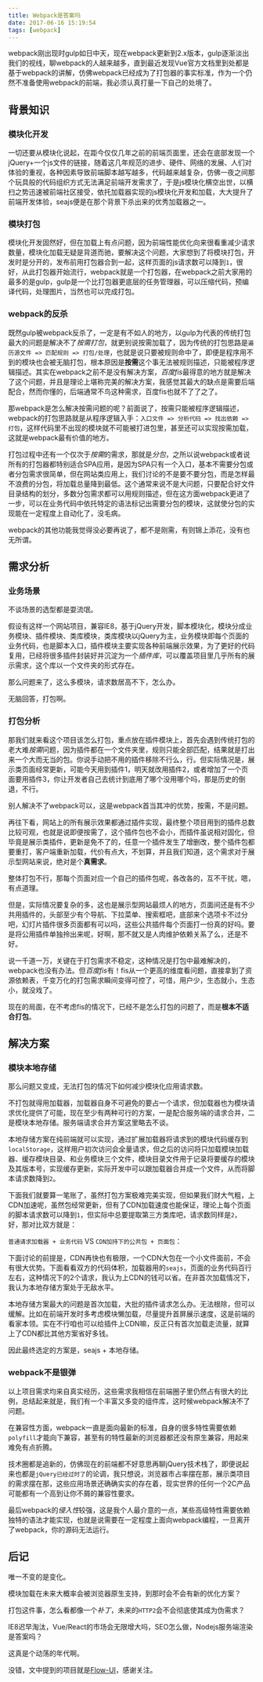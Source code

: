```yaml
---
title: Webpack是答案吗
date: 2017-06-16 15:19:54
tags: [webpack]
---
```


webpack刚出现时gulp如日中天，现在webpack更新到2.x版本，gulp逐渐淡出我们的视线，聊webpack的人越来越多，直到最近发现Vue官方文档里到处都是基于webpack的讲解，仿佛webpack已经成为了打包器的事实标准，作为一个仍然不准备使用webpack的前端，我必须认真打量一下自己的处境了。

<!-- more -->

## [](#背景知识 "背景知识")背景知识

### [](#模块化开发 "模块化开发")模块化开发

一切还要从模块化说起，在距今仅仅几年之前的前端页面里，还会在底部发现一个jQuery+一个js文件的链接，随着这几年规范的进步、硬件、网络的发展、人们对体验的重视，各种因素导致前端脚本越写越多，代码越来越复杂，仿佛一夜之间那个玩具般的代码组织方式无法满足前端开发需求了，于是js模块化横空出世，以横扫之势迅速被前端社区接受，依托加载器实现的js模块化开发和加载，大大提升了前端开发体验，seajs便是在那个背景下杀出来的优秀加载器之一。

### [](#模块打包 "模块打包")模块打包

模块化开发固然好，但在加载上有点问题，因为前端性能优化向来很看重减少请求数量，模块化加载无疑是背道而驰，要解决这个问题，大家想到了将模块打包，开发时是分开的，发布前用打包器合到一起，这样页面的js请求数可以降到`1`，很好，从此打包器开始流行，webpack就是一个打包器，在webpack之前大家用的最多的是gulp，gulp是一个比打包器更底层的任务管理器，可以压缩代码，预编译代码，处理图片，当然也可以完成打包。

### [](#webpack的反杀 "webpack的反杀")webpack的反杀

既然gulp被webpack反杀了，一定是有不如人的地方，以gulp为代表的传统打包最大的问题是解决不了*按需打包*，就更别说按需加载了，因为传统的打包思路是`遍历源文件 => 匹配规则 => 打包/处理`，也就是说只要被规则命中了，即便是程序用不到的模块也会被无脑打包，根本原因是**按需**这个事无法被规则描述，只能被程序逻辑描述。其实在webpack之前不是没有解决方案，*百度fis*最得意的地方就是解决了这个问题，并且是理论上堪称完美的解决方案，我感觉其最大的缺点是需要后端配合，然而你懂的，后端通常不鸟这种需求，百度fis也就不了了之了。

那webpack是怎么解决按需问题的呢？前面说了，按需只能被程序逻辑描述，webpack的打包思路就是从程序逻辑入手：`入口文件 => 分析代码 => 找出依赖 => 打包`，这样代码里不出现的模块就不可能被打进包里，甚至还可以实现按需加载，这就是webpack最有价值的地方。

打包过程中还有一个仅次于*按需*的需求，那就是*分包*，之所以说webpack或者说所有的打包器都特别适合SPA应用，是因为SPA只有一个入口，基本不需要分包或者分包需求很简单，但在网站类应用上，我们讨论的不是要不要分包，而是怎样最不浪费的分包，将加载总量降到最低。这个通常来说不是大问题，只要配合好文件目录结构的划分，多数分包需求都可以用规则描述，但在这方面webpack更进了一步，可以在业务代码中依托特定的语法标记出需要分包的模块，这就使分包的实现能在一定程度上自动化了，没毛病。

webpack的其他功能我觉得没必要再说了，都不是刚需，有则锦上添花，没有也无所谓。

## [](#需求分析 "需求分析")需求分析

### [](#业务场景 "业务场景")业务场景

不谈场景的选型都是耍流氓。

假设有这样一个网站项目，兼容IE8，基于jQuery开发，脚本模块化，模块分成业务模块、插件模块、类库模块，类库模块以jQuery为主，业务模块即每个页面的业务代码，也是脚本入口，插件模块主要实现各种前端展示效果，为了更好的代码复用，已经将很多插件封装好并沉淀为一个*插件库*，可以覆盖项目里几乎所有的展示需求，这个库以一个文件夹的形式存在。

那么问题来了，这么多模块，请求数居高不下，怎么办。

无脑回答，打包啊。

### [](#打包分析 "打包分析")打包分析

那我们就来看这个项目该怎么打包，重点放在插件模块上，首先会遇到传统打包的老大难*按需*问题，因为插件都在一个文件夹里，规则只能全部匹配，结果就是打出来一个大而无当的包。你说手动把不用的插件移除不行么，行。但实际情况是，展示类页面经常更新，可能今天用到插件1，明天就改用插件2，或者增加了一个页面要用插件3，你让开发者自己去统计到底用了哪个没用哪个吗，那是历史的倒退，不行。

别人解决不了webpack可以，这是webpack首当其冲的优势，按需，不是问题。

再往下看，网站上的所有展示效果都通过插件实现，最终整个项目用到的插件总数比较可观，也就是说即便按需了，这个插件包也不会小，而插件虽说相对固化，但毕竟是展示类插件，更新是免不了的，任意一个插件发生了增删改，整个插件包都要重打，客户端重新加载，代价有点大，不划算，并且我们知道，这个需求对于展示型网站来说，绝对是个**真需求**。

整体打包不行，那每个页面对应一个自己的插件包呢，各改各的，互不干扰，嗯，有点道理。

但是，实际情况要复杂的多，这也是展示型网站最烦人的地方，页面间还是有不少共用插件的，头部至少有个导航、下拉菜单、搜索框吧，底部来个选项卡不过分吧，幻灯片插件很多页面都有可以吗，这些公共插件每个页面打一份真的好吗。要是将公用插件单独拎出来呢，好啊，那不就又是人肉维护依赖关系了么，还是不好。

说一千道一万，关键在于打包需求不稳定，这种情况是打包中最难解决的，webpack也没有办法。但*百度fis*有！fis从一个更高的维度看问题，直接拿到了资源依赖表，千变万化的打包需求瞬间变得可控了，可惜，用户少，生态就小，生态小，就没戏了。

现在的局面，在不考虑fis的情况下，已经不是怎么打包的问题了，而是**根本不适合打包**。

## [](#解决方案 "解决方案")解决方案

### [](#模块本地存储 "模块本地存储")模块本地存储

那么问题又变成，无法打包的情况下如何减少模块化应用请求数。

不打包就得用加载器，加载器自身不可避免的要占一个请求，但加载器也为模块请求优化提供了可能，现在至少有两种可行的方案，一是配合服务端的请求合并，二是模块本地存储。服务端请求合并方案这里略去不谈。

本地存储方案在纯前端就可以实现，通过扩展加载器将请求到的模块代码缓存到`localStorage`，这样用户初次访问会全量请求，但之后的访问将只加载模块加载器、缓存模块目录、和业务模块三个文件，模块目录文件用于记录将要缓存的模块及其版本号，实现缓存更新，实际开发中可以跟加载器合并成一个文件，从而将脚本请求数降到`2`。

下面我们就要算一笔账了，虽然打包方案极难完美实现，但如果我们财大气粗，上CDN加速呢，虽然包经常更新，但有了CDN加载速度也能保证，理论上每个页面的脚本请求数可以降到`1`，但实际中总要提取第三方类库吧，请求数同样是`2`，好，那对比双方就是：

`普通请求加载器 + 业务代码` VS `CDN加持下的公共包 + 页面包`：

下面讨论的前提是，CDN再快也有极限，一个CDN大包在一个小文件面前，不会有很大优势。下面看看双方的代码体积，加载器用的`seajs`，页面的业务代码百行左右，这种情况下的2个请求，我认为上CDN的钱可以省。在非首次加载情况下，我认为本地存储方案处于无敌水平。

本地存储方案最大的问题是首次加载，大批的插件请求怎么办。无法根除，但可以缓解。比如在前端开发时多考虑模块懒加载，尽量提升首屏展示速度，这是前端的看家本领。实在不行咱也可以给插件上CDN嘛，反正只有首次加载走流量，就算上了CDN都比其他方案省好多钱。

因此最终选定的方案是，seajs + 本地存储。

### [](#webpack不是银弹 "webpack不是银弹")webpack不是银弹

以上项目需求均来自真实经历，这些需求我相信在前端圈子里仍然占有很大的比例，总结起来就是，我们有一个丰富又多变的组件库，这时候webpack解决不了问题。

在兼容性方面，webpack一直是面向最新的标准，自身的很多特性需要依赖`polyfill`才能向下兼容，甚至有的特性最新的浏览器都还没有原生兼容，用起来难免有点折腾。

技术圈都是追新的，仿佛现在的前端都不好意思再聊jQuery技术栈了，即便说起来也都是`jQuery已经过时了`的论调，我只想说，浏览器市占率摆在那，展示类项目的需求摆在那，这些应用场景还确确实实的存在着，现实世界的任何一个2C产品可能都有一个高到让你不屑的兼容性要求。

最后webpack的*侵入性*较强，这是我个人最介意的一点，某些高级特性需要依赖独特的语法才能实现，也就是说需要在一定程度上面向webpack编程，一旦离开了webpack，你的源码无法运行。

## [](#后记 "后记")后记

唯一不变的是变化。

模块加载在未来大概率会被浏览器原生支持，到那时会不会有新的优化方案？

打包这件事，怎么看都像一个*补丁*，未来的`HTTP2`会不会彻底使其成为伪需求？

IE8迟早淘汰，Vue/React的市场会无限增大吗，SEO怎么做，Nodejs服务端渲染是答案吗？

这真是个动荡的年代啊。

没错，文中提到的项目就是[Flow-UI](//refined-x.com/Flow-UI/)，感谢关注。

